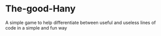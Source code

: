 # The-good-Hany
A simple game to help differentiate between useful and useless lines of code in a simple and fun way
